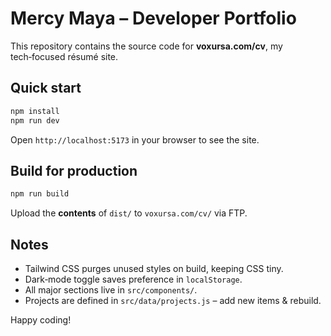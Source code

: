 # Mercy Maya – Developer Portfolio

This repository contains the source code for **voxursa.com/cv**, my tech‑focused résumé site.

## Quick start

```bash
npm install
npm run dev
```

Open `http://localhost:5173` in your browser to see the site.

## Build for production

```bash
npm run build
```

Upload the **contents** of `dist/` to `voxursa.com/cv/` via FTP.

## Notes

- Tailwind CSS purges unused styles on build, keeping CSS tiny.
- Dark‑mode toggle saves preference in `localStorage`.
- All major sections live in `src/components/`.
- Projects are defined in `src/data/projects.js` – add new items & rebuild.

Happy coding!
